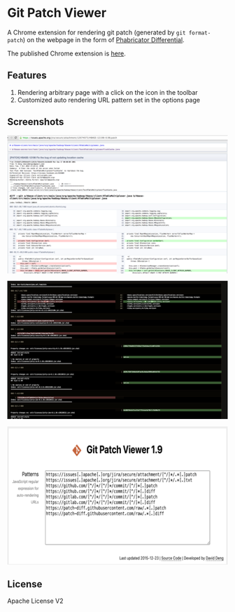Git Patch Viewer
================

A Chrome extension for rendering git patch (generated by `git format-patch`) on the webpage in the form of [Phabricator Differential](http://phabricator.org/applications/differential/).

The published Chrome extension is [here](https://chrome.google.com/webstore/detail/git-patch-viewer/hkoggakcdopbgnaeeidcmopfekipkleg).

Features
--------

1. Rendering arbitrary page with a click on the icon in the toolbar
2. Customized auto rendering URL pattern set in the options page

Screenshots
-----------

![Git Patch Viewer](https://raw.githubusercontent.com/daviddengcn/patch-ext/master/dist/screenshot-light.png "Git Patch Viewer")

![Git Patch Viewer](https://raw.githubusercontent.com/daviddengcn/patch-ext/master/dist/screenshot-dark.png "Git Patch Viewer")

![Git Patch Viewer](https://raw.githubusercontent.com/daviddengcn/patch-ext/master/dist/screenshot-options.png "Git Patch Viewer")

License
-------
Apache License V2

